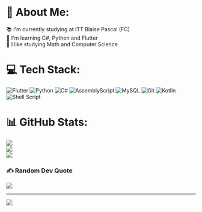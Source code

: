 # 💫 About Me:
📚 I'm currently studying at ITT Blaise Pascal (FC)<br>🌱 I'm learning C#, Python and Flutter<br>🫶 I like studying Math and Computer Science 


# 💻 Tech Stack:
![Flutter](https://img.shields.io/badge/Flutter-%2302569B.svg?style=for-the-badge&logo=Flutter&logoColor=white) ![Python](https://img.shields.io/badge/python-3670A0?style=for-the-badge&logo=python&logoColor=ffdd54) ![C#](https://img.shields.io/badge/c%23-%23239120.svg?style=for-the-badge&logo=csharp&logoColor=white) ![AssemblyScript](https://img.shields.io/badge/assembly%20script-%23000000.svg?style=for-the-badge&logo=assemblyscript&logoColor=white) ![MySQL](https://img.shields.io/badge/mysql-4479A1.svg?style=for-the-badge&logo=mysql&logoColor=white) ![Git](https://img.shields.io/badge/git-%23F05033.svg?style=for-the-badge&logo=git&logoColor=white) ![Kotlin](https://img.shields.io/badge/kotlin-%237F52FF.svg?style=for-the-badge&logo=kotlin&logoColor=white) ![Shell Script](https://img.shields.io/badge/shell_script-%23121011.svg?style=for-the-badge&logo=gnu-bash&logoColor=white)
# 📊 GitHub Stats:
![](https://github-readme-stats.vercel.app/api?username=MattiaCincotta&theme=shadow_blue&hide_border=false&include_all_commits=true&count_private=true)<br/>
![](https://github-readme-streak-stats.herokuapp.com/?user=MattiaCincotta&theme=shadow_blue&hide_border=false)<br/>
![](https://github-readme-stats.vercel.app/api/top-langs/?username=MattiaCincotta&theme=shadow_blue&hide_border=false&include_all_commits=true&count_private=true&layout=compact)

### ✍️ Random Dev Quote
![](https://quotes-github-readme.vercel.app/api?type=horizontal&theme=radical)

---
[![](https://visitcount.itsvg.in/api?id=MattiaCincotta&icon=0&color=0)](https://visitcount.itsvg.in)

<!-- Proudly created with GPRM ( https://gprm.itsvg.in ) -->
